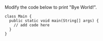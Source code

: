 <panel type="dark" header="###  <small><small>{{ icon_important }} [Key Exercise] ByeWorld</small></small>" expanded >
<question>

Modify the code below to print "Bye World!".

```java{highlight-lines="3"}
class Main {
  public static void main(String[] args) {
    // add code here
  }
}
```

</question>
</panel>
